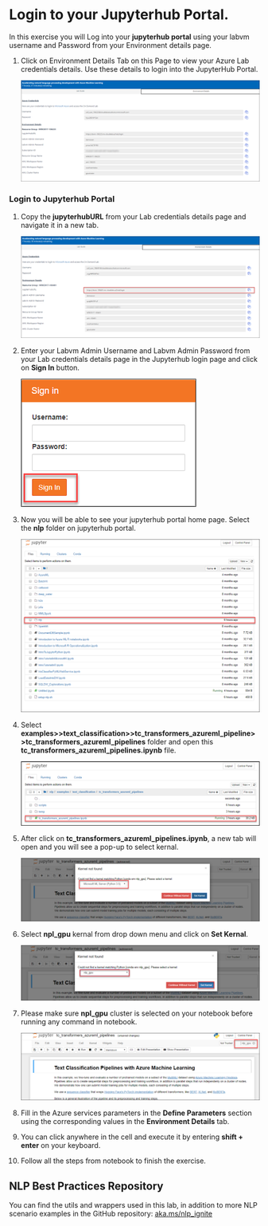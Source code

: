 # Login to your Jupyterhub Portal.
In this exercise you will Log into your **jupyterhub portal** using your labvm username and Password from your Environment details page.
1. Click on Environment Details Tab on this Page to view your Azure Lab credentials details. Use these details to login into the JupyterHub Portal.<br/>

      ![](images/username.png)
      
### Login to Jupyterhub Portal
1. Copy the **jupyterhubURL** from your Lab credentials details page and navigate it in a new tab.

      ![](images/jupyterurl.png)
      
1. Enter your Labvm Admin Username and Labvm Admin Password from your Lab credentials details page in the Jupyterhub login page and click on **Sign In** button.

     ![](images/sign1.png)
     
1. Now you will be able to see your jupyterhub portal home page. Select the **nlp** folder on jupyterhub portal.

     ![](images/nlp.png)
     
1. Select **examples>>text_classification>>tc_transformers_azureml_pipeline>>tc_transformers_azureml_pipelines** folder and open this
**tc_transformers_azureml_pipelines.ipynb** file.

     ![](images/pipeline.png)
     
1. After click on **tc_transformers_azureml_pipelines.ipynb**, a new tab will open and you will see a pop-up to select kernal.
   
   ![](images/popup.png)
     
1. Select **npl_gpu** kernal from drop down menu and click on **Set Kernal**.

    ![](images/nplgpu.png)
     
1. Please make sure **npl_gpu** cluster is selected on your notebook before running any command in notebook.

    ![](images/nplselect.png)   
     
1.  Fill in the Azure services parameters in the **Define Parameters** section using the corresponding values in the **Environment Details** tab.
1. You can click anywhere in the cell and execute it by entering **shift + enter** on your keyboard.
1. Follow all the steps from notebook to finish the exercise.
## NLP Best Practices Repository
You can find the utils and wrappers used in this lab, in addition to more NLP scenario examples in the GitHub repository: [aka.ms/nlp_ignite](aka.ms/nlp_ignite)
